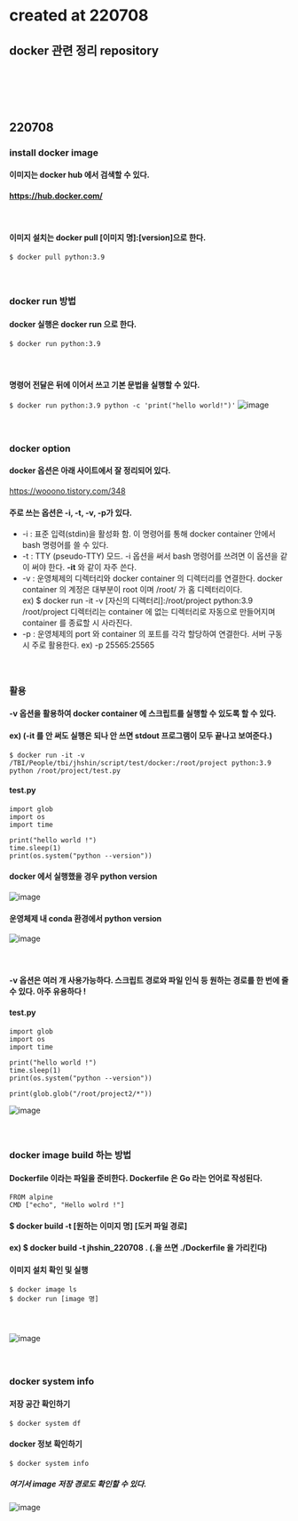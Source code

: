# created at 220708
## docker 관련 정리 repository

### <br/><br/><br/>

## 220708
### install docker image 
#### 이미지는 docker hub 에서 검색할 수 있다.
#### https://hub.docker.com/
#### <br/>
#### 이미지 설치는 docker pull \[이미지 명\]:\[version\]으로 한다.
```$ docker pull python:3.9```
#### <br/>

### docker run 방법
#### docker 실행은 docker run 으로 한다.
```$ docker run python:3.9```
#### <br/>
#### 명령어 전달은 뒤에 이어서 쓰고 기본 문법을 실행할 수 있다.
```$ docker run python:3.9 python -c 'print("hello world!")'```
![image](https://user-images.githubusercontent.com/62974484/177891673-5acbe326-a880-456f-961c-41562165eff5.png) <br/>
#### <br/>

### docker option
#### docker 옵션은 아래 사이트에서 잘 정리되어 있다.
https://wooono.tistory.com/348
#### 주로 쓰는 옵션은 -i, -t, -v, -p가 있다.
- \-i : 표준 입력(stdin)을 활성화 함. 이 명령어를 통해 docker container 안에서 bash 명령어를 쓸 수 있다.
- \-t : TTY (pseudo-TTY) 모드. \-i 옵션을 써서 bash 명령어를 쓰려면 이 옵션을 같이 써야 한다. **\-it** 와 같이 자주 쓴다.
- \-v : 운영체제의 디렉터리와 docker container 의 디렉터리를 연결한다. docker container 의 계정은 대부분이 root 이며 /root/ 가 홈 디렉터리이다. <br/> ex) $ docker run -it -v \[자신의 디렉터리\]:/root/project python:3.9 <br/> /root/project 디렉터리는 container 에 없는 디렉터리로 자동으로 만들어지며 container 를 종료할 시 사라진다.
- \-p : 운영체제의 port 와 container 의 포트를 각각 할당하여 연결한다. 서버 구동시 주로 활용한다. ex) -p 25565:25565
#### <br/>

### 활용
#### -v 옵션을 활용하여 docker container 에 스크립트를 실행할 수 있도록 할 수 있다.
#### ex) (-it 를 안 써도 실행은 되나 안 쓰면 stdout  프로그램이 모두 끝나고 보여준다.)
```$ docker run -it -v /TBI/People/tbi/jhshin/script/test/docker:/root/project python:3.9 python /root/project/test.py```
#### test.py
```
import glob
import os
import time

print("hello world !")
time.sleep(1)
print(os.system("python --version"))
```
#### docker 에서 실행했을 경우 python version
![image](https://user-images.githubusercontent.com/62974484/177893323-ff1f9ea0-28a0-4d06-a3af-76af92b782ad.png)
#### 운영체제 내 conda 환경에서 python version
![image](https://user-images.githubusercontent.com/62974484/177892938-76f4d5c9-8946-4801-92b1-0bb697b71d87.png)
#### <br/>
#### \-v 옵션은 여러 개 사용가능하다. 스크립트 경로와 파일 인식 등 원하는 경로를 한 번에 줄 수 있다. 아주 유용하다 !
#### test.py
```
import glob
import os
import time

print("hello world !")
time.sleep(1)
print(os.system("python --version"))

print(glob.glob("/root/project2/*"))
```
![image](https://user-images.githubusercontent.com/62974484/177893625-3aebaaf4-9446-4bc1-8d53-ebeb5f4a1cad.png)
#### <br/>

### docker image build 하는 방법
#### Dockerfile 이라는 파일을 준비한다. Dockerfile 은 Go 라는 언어로 작성된다.
```
FROM alpine
CMD ["echo", "Hello wolrd !"]
```
#### $ docker build -t \[원하는 이미지 명\] \[도커 파일 경로\]
#### ex) $ docker build -t jhshin_220708 . (.을 쓰면 ./Dockerfile 을 가리킨다)
#### 이미지 설치 확인 및 실행
```
$ docker image ls
$ docker run [image 명]
```
#### <br/>
![image](https://user-images.githubusercontent.com/62974484/177895321-355880cd-0c62-4724-99c5-730eff64eda9.png)
#### <br/>

### docker system info
#### 저장 공간 확인하기
```$ docker system df```
#### docker 정보 확인하기
```$ docker system info```
##### 여기서 image 저장 경로도 확인할 수 있다.
![image](https://user-images.githubusercontent.com/62974484/177901305-ae80ebd4-30f7-4071-9423-7d8777b0d4af.png)
